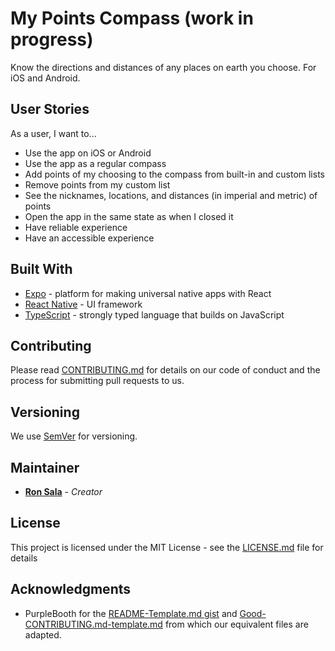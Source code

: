 # My Points Compass (work in progress)

<!-- TODO -->

Know the directions and distances of any places on earth you choose. For iOS and Android.

## User Stories

As a user, I want to...

- Use the app on iOS or Android
- Use the app as a regular compass
- Add points of my choosing to the compass from built-in and custom lists
- Remove points from my custom list
- See the nicknames, locations, and distances (in imperial and metric) of points
- Open the app in the same state as when I closed it
- Have reliable experience
- Have an accessible experience

<!-- ## Getting Started

These instructions will get you a copy of the project up and running on your local machine for development and testing purposes. See deployment for notes on how to deploy the project on a live system.

### Prerequisites

What things you need to install the software and how to install them

```
Give examples
```

### Installing

A step by step series of examples that tell you how to get a development env running

Say what the step will be

```
Give the example
```

And repeat

```
until finished
```

End with an example of getting some data out of the system or using it for a little demo

## Running the tests

Explain how to run the automated tests for this system

### Break down into end to end tests

Explain what these tests test and why

```
Give an example
```

### And coding style tests

Explain what these tests test and why

```
Give an example
```

## Deployment

Add additional notes about how to deploy this on a live system -->

## Built With

- [Expo](https://expo.dev/) - platform for making universal native apps with React
- [React Native](https://reactnative.dev/) - UI framework
- [TypeScript](https://www.typescriptlang.org/) - strongly typed language that builds on JavaScript

## Contributing

Please read [CONTRIBUTING.md](CONTRIBUTING.md) for details on our code of conduct and the process for submitting pull requests to us.

## Versioning

We use [SemVer](http://semver.org/) for versioning.

<!-- For the versions available, see the [tags on this repository](https://github.com/your/project/tags). -->

## Maintainer

- **[Ron Sala](https://github.com/ronsala)** - _Creator_

<!-- See also the list of [contributors](https://github.com/your/project/contributors) who participated in this project. -->

## License

This project is licensed under the MIT License - see the [LICENSE.md](LICENSE.md) file for details

## Acknowledgments

- PurpleBooth for the [README-Template.md gist](https://gist.github.com/PurpleBooth/109311bb0361f32d87a2) and [Good-CONTRIBUTING.md-template.md](https://gist.github.com/PurpleBooth/b24679402957c63ec426) from which our equivalent files are adapted.
